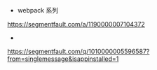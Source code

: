 - webpack 系列

https://segmentfault.com/a/1190000007104372


- 

https://segmentfault.com/q/1010000005596587?from=singlemessage&isappinstalled=1